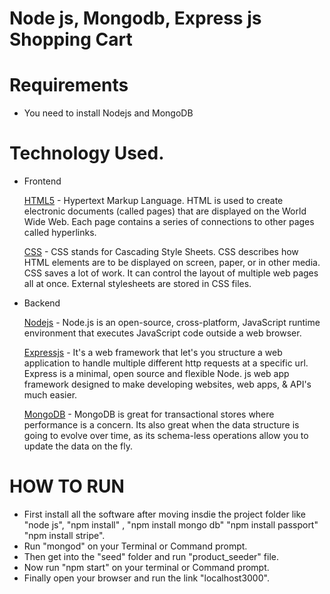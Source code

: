 # Node js, Mongodb, Express js Shopping Cart

# Requirements

* You need to install Nodejs and MongoDB

# Technology Used.

* Frontend 
  
  [HTML5](https://developer.mozilla.org/en-US/docs/Web/HTML) - Hypertext Markup Language. HTML is used to create electronic documents (called pages) that are displayed on the World Wide Web. Each page contains a series of connections to other pages called hyperlinks.
  
  [CSS](https://developer.mozilla.org/en-US/docs/Web/CSS) - CSS stands for Cascading Style Sheets. CSS describes how HTML elements are to be displayed on screen, paper, or in other media. CSS saves a lot of work. It can control the layout of multiple web pages all at once. External stylesheets are stored in CSS files.

* Backend 

  [Nodejs](https://nodejs.org/en/) - Node.js is an open-source, cross-platform, JavaScript runtime environment that executes JavaScript code outside a web browser. 
  
  [Expressjs](https://expressjs.com/) - It's a web framework that let's you structure a web application to handle multiple different http requests at a specific url. Express is a minimal, open source and flexible Node. js web app framework designed to make developing websites, web apps, & API's much easier.
  
  [MongoDB](https://www.mongodb.com/) - MongoDB is great for transactional stores where performance is a concern. Its also great when the data structure is going to evolve over time, as its schema-less operations allow you to update the data on the fly.
  

# HOW TO RUN

* First install all the software after moving insdie the project folder like "node js", "npm install" , "npm install mongo db" "npm install passport" "npm install stripe".
* Run "mongod" on your Terminal or Command prompt.
* Then get into the "seed" folder and run "product_seeder" file.
* Now run "npm start" on your terminal or Command prompt.
* Finally open your browser and run the link "localhost3000".


  
